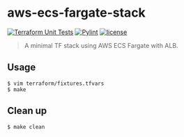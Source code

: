 # aws-ecs-fargate-stack

[![Terraform Unit Tests](https://github.com/atrakic/aws-ecs-fargate-stack/actions/workflows/tf-unit-tests.yml/badge.svg)](https://github.com/atrakic/aws-ecs-fargate-stack/actions/workflows/tf-unit-tests.yml)
[![Pylint](https://github.com/atrakic/aws-ecs-fargate-stack/actions/workflows/pylint.yml/badge.svg)](https://github.com/atrakic/aws-ecs-fargate-stack/actions/workflows/pylint.yml)
[![license](https://img.shields.io/github/license/atrakic/aws-ecs-fargate-stack.svg)](https://github.com/atrakic/aws-ecs-fargate-stack/blob/main/LICENSE)

> A minimal TF stack using AWS ECS Fargate with ALB.

## Usage

```
$ vim terraform/fixtures.tfvars
$ make
```

## Clean up

```
$ make clean
```
